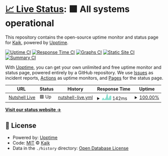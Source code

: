 # [📈 Live Status](https://status.nutshell.live): <!--live status--> **🟩 All systems operational**

This repository contains the open-source uptime monitor and status page for [Kaik](https://kaik.com/), powered by [Upptime](https://github.com/upptime/upptime).

[![Uptime CI](https://github.com/kaikhq/status.nutshell.live/workflows/Uptime%20CI/badge.svg)](https://github.com/kaikhq/status.nutshell.live/actions?query=workflow%3A%22Uptime+CI%22)
[![Response Time CI](https://github.com/kaikhq/status.nutshell.live/workflows/Response%20Time%20CI/badge.svg)](https://github.com/kaikhq/status.nutshell.live/actions?query=workflow%3A%22Response+Time+CI%22)
[![Graphs CI](https://github.com/kaikhq/status.nutshell.live/workflows/Graphs%20CI/badge.svg)](https://github.com/kaikhq/status.nutshell.live/actions?query=workflow%3A%22Graphs+CI%22)
[![Static Site CI](https://github.com/kaikhq/status.nutshell.live/workflows/Static%20Site%20CI/badge.svg)](https://github.com/kaikhq/status.nutshell.live/actions?query=workflow%3A%22Static+Site+CI%22)
[![Summary CI](https://github.com/kaikhq/status.nutshell.live/workflows/Summary%20CI/badge.svg)](https://github.com/kaikhq/status.nutshell.live/actions?query=workflow%3A%22Summary+CI%22)

With [Upptime](https://upptime.js.org), you can get your own unlimited and free uptime monitor and status page, powered entirely by a GitHub repository. We use [Issues](https://github.com/kaikhq/status.nutshell.live/issues) as incident reports, [Actions](https://github.com/kaikhq/status.nutshell.live/actions) as uptime monitors, and [Pages](https://status.nutshell.live) for the status page.

<!--start: status pages-->
<!-- This summary is generated by Upptime (https://github.com/upptime/upptime) -->
<!-- Do not edit this manually, your changes will be overwritten -->
<!-- prettier-ignore -->
| URL | Status | History | Response Time | Uptime |
| --- | ------ | ------- | ------------- | ------ |
| <img alt="" src="https://favicons.githubusercontent.com/nutshell.live" height="13"> [Nutshell Live](https://nutshell.live) | 🟩 Up | [nutshell-live.yml](https://github.com/kaikhq/status.nutshell.live/commits/HEAD/history/nutshell-live.yml) | <details><summary><img alt="Response time graph" src="./graphs/nutshell-live/response-time-week.png" height="20"> 142ms</summary><br><a href="https://status.nutshell.live/history/nutshell-live"><img alt="Response time 140" src="https://img.shields.io/endpoint?url=https%3A%2F%2Fraw.githubusercontent.com%2Fkaikhq%2Fstatus.nutshell.live%2FHEAD%2Fapi%2Fnutshell-live%2Fresponse-time.json"></a><br><a href="https://status.nutshell.live/history/nutshell-live"><img alt="24-hour response time 192" src="https://img.shields.io/endpoint?url=https%3A%2F%2Fraw.githubusercontent.com%2Fkaikhq%2Fstatus.nutshell.live%2FHEAD%2Fapi%2Fnutshell-live%2Fresponse-time-day.json"></a><br><a href="https://status.nutshell.live/history/nutshell-live"><img alt="7-day response time 142" src="https://img.shields.io/endpoint?url=https%3A%2F%2Fraw.githubusercontent.com%2Fkaikhq%2Fstatus.nutshell.live%2FHEAD%2Fapi%2Fnutshell-live%2Fresponse-time-week.json"></a><br><a href="https://status.nutshell.live/history/nutshell-live"><img alt="30-day response time 151" src="https://img.shields.io/endpoint?url=https%3A%2F%2Fraw.githubusercontent.com%2Fkaikhq%2Fstatus.nutshell.live%2FHEAD%2Fapi%2Fnutshell-live%2Fresponse-time-month.json"></a><br><a href="https://status.nutshell.live/history/nutshell-live"><img alt="1-year response time 140" src="https://img.shields.io/endpoint?url=https%3A%2F%2Fraw.githubusercontent.com%2Fkaikhq%2Fstatus.nutshell.live%2FHEAD%2Fapi%2Fnutshell-live%2Fresponse-time-year.json"></a></details> | <details><summary><a href="https://status.nutshell.live/history/nutshell-live">100.00%</a></summary><a href="https://status.nutshell.live/history/nutshell-live"><img alt="All-time uptime 100.00%" src="https://img.shields.io/endpoint?url=https%3A%2F%2Fraw.githubusercontent.com%2Fkaikhq%2Fstatus.nutshell.live%2FHEAD%2Fapi%2Fnutshell-live%2Fuptime.json"></a><br><a href="https://status.nutshell.live/history/nutshell-live"><img alt="24-hour uptime 100.00%" src="https://img.shields.io/endpoint?url=https%3A%2F%2Fraw.githubusercontent.com%2Fkaikhq%2Fstatus.nutshell.live%2FHEAD%2Fapi%2Fnutshell-live%2Fuptime-day.json"></a><br><a href="https://status.nutshell.live/history/nutshell-live"><img alt="7-day uptime 100.00%" src="https://img.shields.io/endpoint?url=https%3A%2F%2Fraw.githubusercontent.com%2Fkaikhq%2Fstatus.nutshell.live%2FHEAD%2Fapi%2Fnutshell-live%2Fuptime-week.json"></a><br><a href="https://status.nutshell.live/history/nutshell-live"><img alt="30-day uptime 100.00%" src="https://img.shields.io/endpoint?url=https%3A%2F%2Fraw.githubusercontent.com%2Fkaikhq%2Fstatus.nutshell.live%2FHEAD%2Fapi%2Fnutshell-live%2Fuptime-month.json"></a><br><a href="https://status.nutshell.live/history/nutshell-live"><img alt="1-year uptime 100.00%" src="https://img.shields.io/endpoint?url=https%3A%2F%2Fraw.githubusercontent.com%2Fkaikhq%2Fstatus.nutshell.live%2FHEAD%2Fapi%2Fnutshell-live%2Fuptime-year.json"></a></details>

<!--end: status pages-->

[**Visit our status website →**](https://status.nutshell.live)

## 📄 License

- Powered by: [Upptime](https://github.com/upptime/upptime)
- Code: [MIT](./LICENSE) © [Kaik](https://kaik.com/)
- Data in the `./history` directory: [Open Database License](https://opendatacommons.org/licenses/odbl/1-0/)
